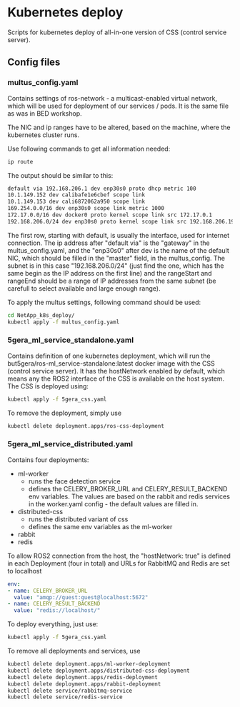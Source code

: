 # Kubernetes deploy

Scripts for kubernetes deploy of all-in-one version of CSS (control service server). 


## Config files

### multus_config.yaml

Contains settings of ros-network - a multicast-enabled virtual network, which will be used for deployment of our services / pods. It is the same file as was in BED workshop.

The NIC and ip ranges have to be altered, based on the machine, where the kubernetes cluster runs. 

Use following commands to get all information needed:
```bash
ip route
```

The output should be similar to this:

```bash
default via 192.168.206.1 dev enp30s0 proto dhcp metric 100 
10.1.149.152 dev calibafe1e6cbef scope link 
10.1.149.153 dev cali6872062a950 scope link 
169.254.0.0/16 dev enp30s0 scope link metric 1000 
172.17.0.0/16 dev docker0 proto kernel scope link src 172.17.0.1 
192.168.206.0/24 dev enp30s0 proto kernel scope link src 192.168.206.196 metric 100
```

The first row, starting with default, is usually the interface, used for internet connection. The ip address after "default via" is the "gateway" in the multus_config.yaml, and the "enp30s0" after dev is the name of the default NIC, which should be filled in the "master" field, in the multus_config. The subnet is in this case "192.168.206.0/24" (just find the one, which has the same begin as the IP address on the first line) and the rangeStart and rangeEnd should be a range of IP addresses from the same subnet (be carefull to select available and large enough range).  
 
To apply the multus settings, following command should be used:

```bash
cd NetApp_k8s_deploy/
kubectl apply -f multus_config.yaml
```


### 5gera_ml_service_standalone.yaml

Contains definition of one kubernetes deployment, which will run the but5gera/ros-ml_service-standalone:latest docker image with the CSS (control service server). It has the hostNetwork enabled by default, which means any the ROS2 interface of the CSS is available on the host system. The CSS is deployed using:

```bash
kubectl apply -f 5gera_css.yaml
```

To remove the deployment, simply use

```bash
kubectl delete deployment.apps/ros-css-deployment
```


### 5gera_ml_service_distributed.yaml

Contains four deployments:

* ml-worker
  * runs the face detection service
  * defines the CELERY_BROKER_URL and CELERY_RESULT_BACKEND env variables. The values are based on the rabbit and redis services in the worker.yaml config - the default values are filled in. 
* distributed-css
  * runs the distributed variant of css
  * defines the same env variables as the ml-worker
* rabbit
* redis

To allow ROS2 connection from the host, the "hostNetwork: true" is defined in each Deployment (four in total) and URLs for RabbitMQ and Redis are set to localhost

```yaml
env:
- name: CELERY_BROKER_URL
  value: "amqp://guest:guest@localhost:5672"
- name: CELERY_RESULT_BACKEND
  value: "redis://localhost/"
```

To deploy everything, just use:

```bash
kubectl apply -f 5gera_css.yaml
```

To remove all deployments and services, use

```bash
kubectl delete deployment.apps/ml-worker-deployment
kubectl delete deployment.apps/distributed-css-deployment
kubectl delete deployment.apps/redis-deployment
kubectl delete deployment.apps/rabbit-deployment
kubectl delete service/rabbitmq-service
kubectl delete service/redis-service
```




